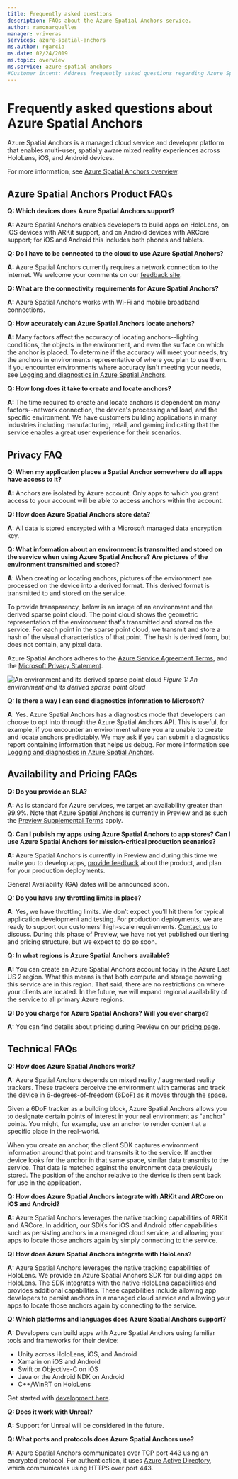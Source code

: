 ```yaml
---
title: Frequently asked questions
description: FAQs about the Azure Spatial Anchors service.
author: ramonarguelles
manager: vriveras
services: azure-spatial-anchors
ms.author: rgarcia
ms.date: 02/24/2019
ms.topic: overview
ms.service: azure-spatial-anchors
#Customer intent: Address frequently asked questions regarding Azure Spatial Anchors.
---
```


# Frequently asked questions about Azure Spatial Anchors

Azure Spatial Anchors is a managed cloud service and developer platform that enables multi-user, spatially aware mixed reality experiences across HoloLens, iOS, and Android devices.

For more information, see [Azure Spatial Anchors overview](overview.md).

## Azure Spatial Anchors Product FAQs

**Q: Which devices does Azure Spatial Anchors support?**

**A:** Azure Spatial Anchors enables developers to build apps on HoloLens, on iOS devices with ARKit support, and on Android devices with ARCore support; for iOS and Android this includes both phones and tablets.

**Q: Do I have to be connected to the cloud to use Azure Spatial Anchors?**

**A:** Azure Spatial Anchors currently requires a network connection to the internet. We welcome your comments on our [feedback site](https://feedback.azure.com/forums/919252-azure-spatial-anchors).

**Q: What are the connectivity requirements for Azure Spatial Anchors?**

**A:** Azure Spatial Anchors works with Wi-Fi and mobile broadband connections.

**Q: How accurately can Azure Spatial Anchors locate anchors?**

**A:** Many factors affect the accuracy of locating anchors--lighting conditions, the objects in the environment, and even the surface on which the anchor is placed. To determine if the accuracy will meet your needs, try the anchors in environments representative of where you plan to use them. If you encounter environments where accuracy isn't meeting your needs, see [Logging and diagnostics in Azure Spatial Anchors](./concepts/logging-diagnostics.md).

**Q: How long does it take to create and locate anchors?**

**A:** The time required to create and locate anchors is dependent on many factors--network connection, the device's processing and load, and the specific environment. We have customers building applications in many industries including manufacturing, retail, and gaming indicating that the service enables a great user experience for their scenarios.

## Privacy FAQ

**Q: When my application places a Spatial Anchor somewhere do all apps have access to it?**

**A:** Anchors are isolated by Azure account. Only apps to which you grant access to your account will be able to access anchors within the account.

**Q: How does Azure Spatial Anchors store data?**

**A:** All data is stored encrypted with a Microsoft managed data encryption key.

**Q: What information about an environment is transmitted and stored on the service when using Azure Spatial Anchors? Are pictures of the environment transmitted and stored?**

**A**: When creating or locating anchors, pictures of the environment are processed on the device into a derived format. This derived format is transmitted to and stored on the service.

To provide transparency, below is an image of an environment and the derived sparse point cloud. The point cloud shows the geometric representation of the environment that's transmitted and stored on the service. For each point in the sparse point cloud, we transmit and store a hash of the visual characteristics of that point. The hash is derived from, but does not contain, any pixel data.

Azure Spatial Anchors adheres to the [Azure Service Agreement Terms](https://go.microsoft.com/fwLink/?LinkID=522330&amp;amp;clcid=0x9), and the [Microsoft Privacy Statement](https://go.microsoft.com/fwlink/?LinkId=521839&amp;clcid=0x409).

![An environment and its derived sparse point cloud](./media/sparse-point-cloud.png)
*Figure 1: An environment and its derived sparse point cloud*

**Q: Is there a way I can send diagnostics information to Microsoft?**

**A**: Yes. Azure Spatial Anchors has a diagnostics mode that developers can choose to opt into through the Azure Spatial Anchors API. This is useful, for example, if you encounter an environment where you are unable to create and locate anchors predictably. We may ask if you can submit a diagnostics report containing information that helps us debug. For more information see [Logging and diagnostics in Azure Spatial Anchors](./concepts/logging-diagnostics.md).

## Availability and Pricing FAQs

**Q: Do you provide an SLA?**

**A:** As is standard for Azure services, we target an availability greater than 99.9%. Note that Azure Spatial Anchors is currently in Preview and as such the [Preview Supplemental Terms](https://azure.microsoft.com/support/legal/preview-supplemental-terms/) apply.

**Q: Can I publish my apps using Azure Spatial Anchors to app stores? Can I use Azure Spatial Anchors for mission-critical production scenarios?**

**A:** Azure Spatial Anchors is currently in Preview and during this time we invite you to develop apps, [provide feedback](https://feedback.azure.com/forums/919252-azure-spatial-anchors) about the product, and plan for your production deployments.

General Availability (GA) dates will be announced soon.

**Q: Do you have any throttling limits in place?**

**A**: Yes, we have throttling limits.  We don’t expect you’ll hit them for typical application development and testing. For production deployments, we are ready to support our customers’ high-scale requirements. [Contact us](mailto:azuremrs@microsoft.com) to discuss. During this phase of Preview, we have not yet published our tiering and pricing structure, but we expect to do so soon.

**Q: In what regions is Azure Spatial Anchors available?**

**A:** You can create an Azure Spatial Anchors account today in the Azure East US 2 region. What this means is that both compute and storage powering this service are in this region. That said, there are no restrictions on where your clients are located. In the future, we will expand regional availability of the service to all primary Azure regions.

**Q: Do you charge for Azure Spatial Anchors? Will you ever charge?**

**A:** You can find details about pricing during Preview on our [pricing page](https://azure.microsoft.com/pricing/details/spatial-anchors/).

## Technical FAQs

**Q: How does Azure Spatial Anchors work?**

**A:** Azure Spatial Anchors depends on mixed reality / augmented reality trackers. These trackers perceive the environment with cameras and track the device in 6-degrees-of-freedom (6DoF) as it moves through the space.

Given a 6DoF tracker as a building block, Azure Spatial Anchors allows you to designate certain points of interest in your real environment as "anchor" points. You might, for example, use an anchor to render content at a specific place in the real-world.

When you create an anchor, the client SDK captures environment information around that point and transmits it to the service. If another device looks for the anchor in that same space, similar data transmits to the service. That data is matched against the environment data previously stored. The position of the anchor relative to the device is then sent back for use in the application.

**Q: How does Azure Spatial Anchors integrate with ARKit and ARCore on iOS and Android?**

**A:** Azure Spatial Anchors leverages the native tracking capabilities of ARKit and ARCore. In addition, our SDKs for iOS and Android offer capabilities such as persisting anchors in a managed cloud service, and allowing your apps to locate those anchors again by simply connecting to the service.

**Q: How does Azure Spatial Anchors integrate with HoloLens?**

**A:** Azure Spatial Anchors leverages the native tracking capabilities of HoloLens. We provide an Azure Spatial Anchors SDK for building apps on HoloLens. The SDK integrates with the native HoloLens capabilities and provides additional capabilities. These capabilities include allowing app developers to persist anchors in a managed cloud service and allowing your apps to locate those anchors again by connecting to the service.

**Q: Which platforms and languages does Azure Spatial Anchors support?**

**A:** Developers can build apps with Azure Spatial Anchors using familiar tools and frameworks for their device:

- Unity across HoloLens, iOS, and Android
- Xamarin on iOS and Android
- Swift or Objective-C on iOS
- Java or the Android NDK on Android
- C++/WinRT on HoloLens

Get started with [development here](index.yml).

**Q: Does it work with Unreal?**

**A:** Support for Unreal will be considered in the future.

**Q: What ports and protocols does Azure Spatial Anchors use?**

**A:** Azure Spatial Anchors communicates over TCP port 443 using an encrypted protocol. For authentication, it uses [Azure Active Directory](https://docs.microsoft.com/azure/active-directory/), which communicates using HTTPS over port 443.
